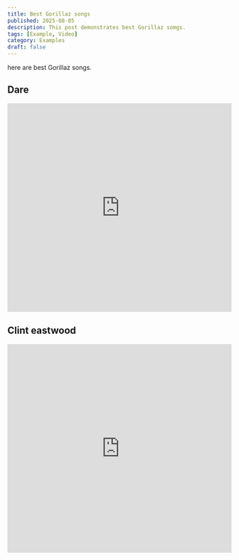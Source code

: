 ```yaml
---
title: Best Gorillaz songs
published: 2025-08-05
description: This post demonstrates best Gorillaz somgs.
tags: [Example, Video]
category: Examples
draft: false
---
```


here are best Gorillaz songs.

## Dare

<iframe width="100%" height="468" src="https://youtu.be/uAOR6ib95kQ?si=Zbx71aVCZcd80PAs" title="YouTube video player" frameborder="0" allow="accelerometer; autoplay; clipboard-write; encrypted-media; gyroscope; picture-in-picture; web-share" allowfullscreen></iframe>

## Clint eastwood

<iframe width="100%" height="468" src="https://youtu.be/1V_xRb0x9aw?si=P6q-Xr5N9GIPekfC" title="YouTube video player" frameborder="0" allow="accelerometer; autoplay; clipboard-write; encrypted-media; gyroscope; picture-in-picture; web-share" allowfullscreen></iframe>
